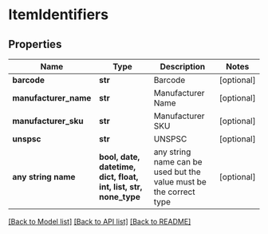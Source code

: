 # ItemIdentifiers


## Properties
Name | Type | Description | Notes
------------ | ------------- | ------------- | -------------
**barcode** | **str** | Barcode | [optional] 
**manufacturer_name** | **str** | Manufacturer Name | [optional] 
**manufacturer_sku** | **str** | Manufacturer SKU | [optional] 
**unspsc** | **str** | UNSPSC | [optional] 
**any string name** | **bool, date, datetime, dict, float, int, list, str, none_type** | any string name can be used but the value must be the correct type | [optional]

[[Back to Model list]](../README.md#documentation-for-models) [[Back to API list]](../README.md#documentation-for-api-endpoints) [[Back to README]](../README.md)


